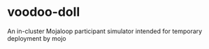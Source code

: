 # voodoo-doll
An in-cluster Mojaloop participant simulator intended for temporary deployment by mojo
